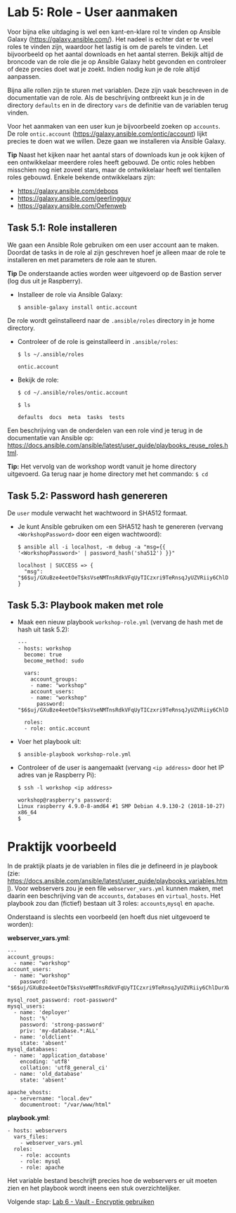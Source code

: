# Lab 5: Role - User aanmaken
Voor bijna elke uitdaging is wel een kant-en-klare rol te vinden op Ansible Galaxy (https://galaxy.ansible.com/). Het nadeel is echter dat er te veel roles te vinden zijn, waardoor het lastig is om de parels te vinden. Let bijvoorbeeld op het aantal downloads en het aantal sterren. Bekijk altijd de broncode van de role die je op Ansible Galaxy hebt gevonden en controleer of deze precies doet wat je zoekt. Indien nodig kun je de role altijd aanpassen.

Bijna alle rollen zijn te sturen met variablen. Deze zijn vaak beschreven in de documentatie van de role. Als de beschrijving ontbreekt kun je in de directory ``defaults`` en in de directory ``vars`` de definitie van de variablen terug vinden.

Voor het aanmaken van een user kun je bijvoorbeeld zoeken op ``accounts``. De role ``ontic.account`` (https://galaxy.ansible.com/ontic/account)  lijkt precies te doen wat we willen. Deze gaan we installeren via Ansible Galaxy. 

**Tip** Naast het kijken naar het aantal stars of downloads kun je ook kijken of een ontwikkelaar meerdere roles heeft gebouwd. De ontic roles hebben misschien nog niet zoveel stars, maar de ontwikkelaar heeft wel tientallen roles gebouwd. Enkele bekende ontwikkelaars zijn:
* https://galaxy.ansible.com/debops
* https://galaxy.ansible.com/geerlingguy
* https://galaxy.ansible.com/Oefenweb

## Task 5.1: Role installeren

We gaan een Ansible Role gebruiken om een user account aan te maken. Doordat de tasks in de role al zijn geschreven hoef je alleen maar de role te installeren en met parameters de role aan te sturen.

**Tip** De onderstaande acties worden weer uitgevoerd op de Bastion server (log dus uit je Raspberry).

* Installeer de role via Ansible Galaxy:

  ``$ ansible-galaxy install ontic.account``

De role wordt geïnstalleerd naar de ``.ansible/roles`` directory in je home directory. 

* Controleer of de role is geinstalleerd in ``.ansible/roles``:

  ``$ ls ~/.ansible/roles``
  
  ```
  ontic.account
  ```  

* Bekijk de role:

  ``$ cd ~/.ansible/roles/ontic.account``
  
  ``$ ls``
  
  ```
  defaults  docs  meta  tasks  tests
  ```
  
Een beschrijving van de onderdelen van een role vind je terug in de documentatie van Ansible op: https://docs.ansible.com/ansible/latest/user_guide/playbooks_reuse_roles.html.

**Tip:** Het vervolg van de workshop wordt vanuit je home directory uitgevoerd. Ga terug naar je home directory met het commando: ``$ cd``

## Task 5.2: Password hash genereren
De ``user`` module verwacht het wachtwoord in SHA512 formaat. 

* Je kunt Ansible gebruiken om een SHA512 hash te genereren (vervang ``<WorkshopPassword>`` door een eigen wachtwoord):

  ``$ ansible all -i localhost, -m debug -a "msg={{ '<WorkshopPassword>' | password_hash('sha512') }}"``

  ```
  localhost | SUCCESS => {
    "msg": "$6$uj/GXuBze4eetOeT$ksVseNMTnsRdkVFqUyTICzxri9TeRnsqJyUZVRiiy6ChlDurXWsTkAOdPuSNOPJtPNnzkmrXzfx753hglmH5M/"
  }
  ```

## Task 5.3: Playbook maken met role

* Maak een nieuw playbook ``workshop-role.yml`` (vervang de hash met de hash uit task 5.2):

  ```
  ---
  - hosts: workshop
    become: true
    become_method: sudo

    vars:
      account_groups:
      - name: "workshop"
      account_users:
      - name: "workshop"
        password: "$6$uj/GXuBze4eetOeT$ksVseNMTnsRdkVFqUyTICzxri9TeRnsqJyUZVRiiy6ChlDurXWsTkAOdPuSNOPJtPNnzkmrXzfx753hglmH5M/"

    roles:
    - role: ontic.account
  ```

* Voer het playbook uit:

  ``$ ansible-playbook workshop-role.yml``
  
* Controleer of de user is aangemaakt (vervang ``<ip address>`` door het IP adres van je Raspberry Pi):

  ``$ ssh -l workshop <ip address>``
  
  ```
  workshop@raspberry's password: 
  Linux raspberry 4.9.0-8-amd64 #1 SMP Debian 4.9.130-2 (2018-10-27) x86_64
  $
  ```

# Praktijk voorbeeld
In de praktijk plaats je de variablen in files die je defineerd in je playbook (zie: https://docs.ansible.com/ansible/latest/user_guide/playbooks_variables.html). Voor webservers zou je een file ``webserver_vars.yml`` kunnen maken, met daarin een beschrijving van de ``accounts``, ``databases`` en ``virtual_hosts``. Het playbook zou dan (fictief) bestaan uit 3 roles: ``accounts``,``mysql`` en ``apache``.

Onderstaand is slechts een voorbeeld (en hoeft dus niet uitgevoerd te worden):

**webserver_vars.yml**:

```
---
account_groups:
  - name: "workshop"
account_users:
  - name: "workshop"
    password: "$6$uj/GXuBze4eetOeT$ksVseNMTnsRdkVFqUyTICzxri9TeRnsqJyUZVRiiy6ChlDurXWsTkAOdPuSNOPJtPNnzkmrXzfx753hglmH5M/"

mysql_root_password: root-password"
mysql_users:
  - name: 'deployer'
    host: '%'
    password: 'strong-password'
    priv: 'my-database.*:ALL'
  - name: 'oldclient'
    state: 'absent'
mysql_databases:
  - name: 'application_database'
    encoding: 'utf8'
    collation: 'utf8_general_ci'
  - name: 'old_database'
    state: 'absent'

apache_vhosts:
  - servername: "local.dev"
    documentroot: "/var/www/html"
```

**playbook.yml**:

```
- hosts: webservers
  vars_files:
    - webserver_vars.yml
  roles:
    - role: accounts
    - role: mysql
    - role: apache
```

Het variable bestand beschrijft precies hoe de webservers er uit moeten zien en het playbook wordt ineens een stuk overzichtelijker.
  
Volgende stap: [Lab 6 - Vault - Encryptie gebruiken](/labs/06_NL_vault.md)
